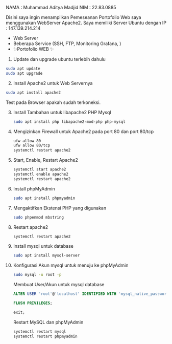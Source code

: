 NAMA  : Muhammad Aditya Madjid
NIM   : 22.83.0885

Disini saya ingin menampilkan Pemeseanan Portofolio Web saya menggunakan WebServer Apache2. Saya memiliki Server Ubuntu dengan IP : 147.139.214.214

- Web Server
- Beberapa Service (SSH, FTP, Monitoring Grafana, )
- ✨Portofolio WEB ✨
  
1. Update dan upgrade ubuntu terlebih dahulu
  ```bash
  sudo apt update
  sudo apt upgrade 
  ```

2. Install Apache2 untuk Web Servernya
  ```bash
  sudo apt install apache2
  ```
  Test pada Browser apakah sudah terkoneksi.

3. Install Tambahan untuk libapache2 PHP Mysql
   ```bash
   sudo apt install php libapache2-mod-php php-mysql
   ```

4. Mengizinkan Firewall untuk Apache2 pada port 80 dan port 80/tcp
   ```bash
   ufw allow 80
   ufw allow 80/tcp
   systemctl restart apache2
   ```

5. Start, Enable, Restart Apache2
   ```bash
   systemctl start apache2
   systemctl enable apache2
   systemctl restart apache2
   ```

6. Install phpMyAdmin
   ```bash
   sudo apt install phpmyadmin
   ```

7. Mengaktifkan Ekstensi PHP yang digunakan
   ```bash
   sudo phpenmod mbstring
   ```

8. Restart apache2
   ```bash
   systemctl restart apache2
   ```

9. Install mysql untuk database
   ```bash
   sudo apt install mysql-server
   ```

10. Konfigurasi Akun mysql untuk menuju ke phpMyAdmin
    ```bash
    sudo mysql -u root -p
    ```

    Membuat User/Akun untuk mysql database
    ```sql
    ALTER USER 'root'@'localhost' IDENTIFIED WITH 'mysql_native_password' BY 'isikan_password' ;
    ```
    ```sql
    FLUSH PRIVILEGES;
    ```
    ```sql
    exit;
    ```

    Restart MySQL dan phpMyAdmin
    ```bash
    systemctl restart mysql
    systemctl restart phpmyadmin
    ```


    


    
